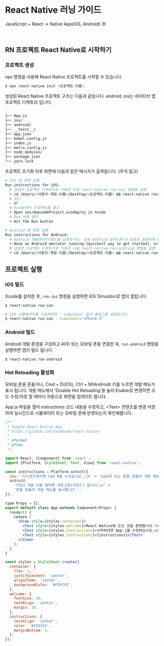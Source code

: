 # React Native 러닝 가이드

JavaScript + React → Native App(iOS, Android) 😍

<br>

## RN 프로젝트 React Native로 시작하기

### 프로젝트 생성

npx 명령을 사용해 React Native 프로젝트를 시작할 수 있습니다.

```sh
$ npx react-native init <프로젝트-이름>
```

생성된 React Native 프로젝트 구조는 다음과 같습니다. android, ios는 네이티브 앱 프로젝트 디렉토리 입니다.

```sh
.
├── App.js
├── ios/
├── android/
├── __tests__/
├── app.json
├── babel.config.js
├── index.js
├── metro.config.js
├── node_modules/
├── package.json
└── yarn.lock
```

프로젝트 초기화 이후 화면에 다음과 같은 메시지가 출력됩니다. (주석 참고)

```sh
# iOS 앱 명령 실행
Run instructions for iOS:
  # 생성한 프로젝트 디렉토리로 이동한 다음 react-native run-ios 명령을 실행
  • cd /Users/<사용자-계정-이름>/Desktop/<프로젝트-이름> && react-native run-ios
  # 또는
  - or -
  # Xcode에서 프로젝트를 열고
  • Open ios/AwesomeProject.xcodeproj in Xcode
  # Run 버튼 클릭
  • Hit the Run button

# Android 앱 명령 실행
Run instructions for Android:
  # Android 에뮬레이터(VD)를 실행하거나, 실제 Android 장치(폰)이 USB로 컴퓨터에 연결되어 있어야 합니다.
  • Have an Android emulator running (quickest way to get started), or a device connected.
  # 생성한 프로젝트 디렉토리로 이동한 다음 react-native run-android 명령을 실행
  • cd /Users/<사용자-계정-이름>/Desktop/<프로젝트-이름> && react-native run-android
```

## 프로젝트 실행

### iOS 빌드

Xcode를 설치한 후, `run-ios` 명령을 실행하면 iOS Simulator로 앱이 열립니다.

```sh
$ react-native run-ios

# iOS 시뮬레이터를 지정하려면 --simulator 옵션 플래그를 설정합니다.
$ react-native run-ios --simulator="iPhone X"
```

### Android 빌드

Android 개발 환경을 구성하고 AVD 또는 모바일 폰을 연결한 후, `run-android` 명령을 실행하면 앱이 빌드 됩니다.

```sh
$ react-native run-android
```

### Hot Reloading 활성화

모바일 폰을 혼들거나, Cmd + D(iOS), Ctrl + M(Android) 키를 누르면 개발 메뉴가 표시 됩니다.
개발 메뉴에서 'Disable Hot Reloading'을 눌러 Enable로 변경하면 코드 수정/저장 할 때마다 자동으로 화면을 업데이트 합니다.

App.js 파일을 열어 instructions 코드 내용을 수정하고,
\<Text\> 콘텐츠를 변경 저장하여 실시간으로 시뮬레이터 또는 모바일 폰에 반영되는지 확인해봅니다.

```jsx
/**
 * Sample React Native App
 * https://github.com/facebook/react-native
 *
 * @format
 * @flow
 */

import React, {Component} from 'react';
import {Platform, StyleSheet, Text, View} from 'react-native';

const instructions = Platform.select({
  ios: '다시로드하려면 Cmd R을 누르십시오.,\n' + 'Cmd+D 또는 폰을 흔들어 개발 메뉴를 표시합니다.',
  android:
    '키보드 R을 더블 탭하면 새로고침(리로드) 됩니다,\n' +
    '폰을 흔들어 개발 메뉴를 표시합니다.',
});

type Props = {};
export default class App extends Component<Props> {
  render() {
    return (
      <View style={styles.container}>
        <Text style={styles.welcome}>React Native에 오신 것을 환영합니다.!</Text>
        <Text style={styles.instructions}>시작하려면 App.j를 수정하십시오.</Text>
        <Text style={styles.instructions}>{instructions}</Text>
      </View>
    );
  }
}

const styles = StyleSheet.create({
  container: {
    flex: 1,
    justifyContent: 'center',
    alignItems: 'center',
    backgroundColor: '#F5FCFF',
  },
  welcome: {
    fontSize: 20,
    textAlign: 'center',
    margin: 10,
  },
  instructions: {
    textAlign: 'center',
    color: '#333333',
    marginBottom: 5,
  },
});
```

